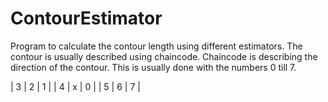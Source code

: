 # ContourEstimator

Program to calculate the contour length using different estimators. The contour is usually described using chaincode. Chaincode is describing the direction of the contour. This is usually done with the numbers 0 till 7.

| 3 | 2 | 1 |
| 4 | x | 0 |
| 5 | 6 | 7 |
